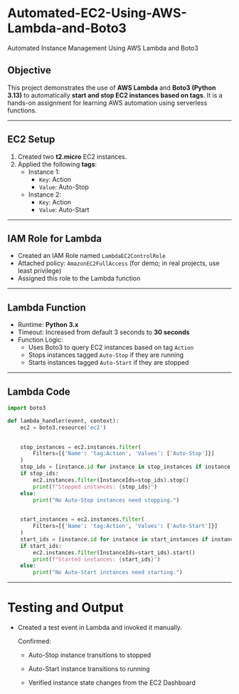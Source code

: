 # Automated-EC2-Using-AWS-Lambda-and-Boto3
Automated Instance Management Using AWS Lambda and Boto3

## Objective
This project demonstrates the use of **AWS Lambda** and **Boto3 (Python 3.13)** to automatically **start and stop EC2 instances based on tags**. It is a hands-on assignment for learning AWS automation using serverless functions.

---

## EC2 Setup

1. Created two **t2.micro** EC2 instances.
2. Applied the following **tags**:
   - Instance 1:
     - `Key`: Action
     - `Value`: Auto-Stop
   - Instance 2:
     - `Key`: Action
     - `Value`: Auto-Start

---

## IAM Role for Lambda

- Created an IAM Role named `LambdaEC2ControlRole`
- Attached policy: `AmazonEC2FullAccess` (for demo; in real projects, use least privilege)
- Assigned this role to the Lambda function

---

##  Lambda Function

- Runtime: **Python 3.x**
- Timeout: Increased from default 3 seconds to **30 seconds**
- Function Logic:
  - Uses Boto3 to query EC2 instances based on tag `Action`
  - Stops instances tagged `Auto-Stop` if they are running
  - Starts instances tagged `Auto-Start` if they are stopped

---

##  Lambda Code

```python
import boto3

def lambda_handler(event, context):
    ec2 = boto3.resource('ec2')

    
    stop_instances = ec2.instances.filter(
        Filters=[{'Name': 'tag:Action', 'Values': ['Auto-Stop']}]
    )
    stop_ids = [instance.id for instance in stop_instances if instance.state['Name'] != 'stopped']
    if stop_ids:
        ec2.instances.filter(InstanceIds=stop_ids).stop()
        print(f"Stopped instances: {stop_ids}")
    else:
        print("No Auto-Stop instances need stopping.")

    
    start_instances = ec2.instances.filter(
        Filters=[{'Name': 'tag:Action', 'Values': ['Auto-Start']}]
    )
    start_ids = [instance.id for instance in start_instances if instance.state['Name'] != 'running']
    if start_ids:
        ec2.instances.filter(InstanceIds=start_ids).start()
        print(f"Started instances: {start_ids}")
    else:
        print("No Auto-Start instances need starting.")

```
---

# Testing and Output

- Created a test event in Lambda and invoked it manually.

  Confirmed:

  - Auto-Stop instance transitions to stopped
  
  - Auto-Start instance transitions to running
  
  - Verified instance state changes from the EC2 Dashboard 
